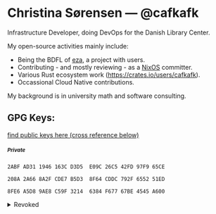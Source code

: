 # Christina Sørensen — @cafkafk
Infrastructure Developer, doing DevOps for the Danish Library Center.

My open-source activities mainly include:
- Being the BDFL of [eza](https://github.com/cafkafk/eza), a project with users.
- Contributing - and mostly reviewing - as a [NixOS](https://github.com/nixos/nixpkgs) committer.
- Various Rust ecosystem work (https://crates.io/users/cafkafk).
- Occassional Cloud Native contributions.

My background is in university math and software consulting.



## **GPG Keys**:

[find public keys here (cross reference below)](https://pgp.fem.gg/pks/lookup?search=christina&fingerprint=on&hash=on&op=vindex)

##### <small>Private</small>

`2ABF AD31 1946 163C D3D5  E09C 26C5 42FD 97F9 65CE`

`208A 2A66 8A2F CDE7 B5D3  8F64 CDDC 792F 6552 51ED`

`8FE6 A5D8 9AE8 C59F 3214  6384 F677 67BE 4545 A600`


<details>
  <summary>Revoked</summary>

##### <small>DBC Digital</small>

`0A98 A4FB CC09 4F22 A71D  3F7B E10B 19D7 90E2 4C96`

<details>
  <summary>Revocation Certificate</summary>
  <pre>
-----BEGIN PGP PUBLIC KEY BLOCK-----
Comment: This is a revocation certificate

iHgEIBYKACAWIQQKmKT7zAlPIqcdP3vhCxnXkOJMlgUCaFVimgIdAAAKCRDhCxnX
kOJMlv5pAQCTdOkG3ZDmeL2jMoL2IMM4n1V//ujstCTEU2Jqey5raAD/cdDM1CAB
Lf1pmyCnAmXpq2d5EwykcOMPV3NC/Yv7JQw=
=+Y6S
-----END PGP PUBLIC KEY BLOCK-----
</pre>
</details>
<details>
  <summary>Revoked Public Key</summary>
<pre>
-----BEGIN PGP PUBLIC KEY BLOCK-----

mDMEZz8e9RYJKwYBBAHaRw8BAQdAv+AJldJ0654ZJ5eT9T+NVjciFdElyBB4nU8E
5r2NYbGIeAQgFgoAIBYhBAqYpPvMCU8ipx0/e+ELGdeQ4kyWBQJoVWKaAh0AAAoJ
EOELGdeQ4kyW/mkBAJN06QbdkOZ4vaMygvYgwzifVX/+6Oy0JMRTYmp7LmtoAP9x
0MzUIAEt/WmbIKcCZemrZ3kTDKRw4w9Xc0L9i/slDLRLQ2hyaXN0aW5hIEUuIFPD
uHJlbnNlbiAoREJDIERpZ2l0YWwgSW5mcmFzdHJ1Y3R1cmUgRGV2ZWxvcGVyKSA8
Y2hyc0BkYmMuZGs+iJkEExYKAEEWIQQKmKT7zAlPIqcdP3vhCxnXkOJMlgUCZz8e
9QIbAwUJAeEzgAULCQgHAgIiAgYVCgkICwIEFgIDAQIeBwIXgAAKCRDhCxnXkOJM
lozZAQDJL3v3MEkmvmjg0w1wnGbILUvtdzAIWf42J4r+zTxGbAEAqLXHZ/OlV67u
skCindq3tGB/AWW3LYHlCviQ6nkeCwq4OARnPx71EgorBgEEAZdVAQUBAQdAz1wW
agClodHGVUZDxe4wHRTRFFGYcNlw77nTXax9yTkDAQgHiH4EGBYKACYWIQQKmKT7
zAlPIqcdP3vhCxnXkOJMlgUCZz8e9QIbDAUJAeEzgAAKCRDhCxnXkOJMliHqAQDv
BsYJHerdoNi5eFDfJJLFyle5+1luwN/j3aIm6TDkVQD/Y1MwQPekQGOmn+mJIJPB
4TrYXdrOG4fqPT4c5EJ3TgQ=
=1W1k
-----END PGP PUBLIC KEY BLOCK-----
  </pre>
</details>
</details>
